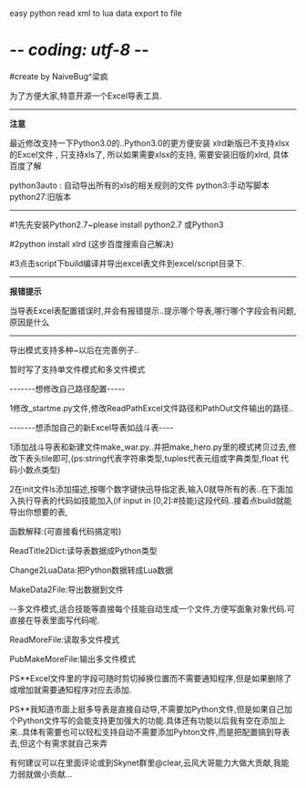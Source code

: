 easy python read xml to lua data export to file

# -*- coding: utf-8 -*-

#create by NaiveBug^梁疯

为了方便大家,特意开源一个Excel导表工具.

--------------

**注意**

最近修改支持一下Python3.0的..Python3.0的更方便安装
xlrd新版已不支持xlsx的Excel文件 , 只支持xls了, 所以如果需要xlsx的支持, 需要安装旧版的xlrd, 具体百度了解

python3auto : 自动导出所有的xls的相关规则的文件
python3:手动写脚本
python27:旧版本

------------

#1先先安装Python2.7~please install python2.7   或Python3

#2python install xlrd (这步百度搜索自己解决)

#3点击script下build编译并导出excel表文件到excel/script目录下.

------------

**报错提示**

当导表Excel表配置错误时,并会有报错提示..提示哪个导表,哪行哪个字段会有问题,原因是什么

------------

导出模式支持多种~以后在完善例子..

暂时写了支持单文件模式和多文件模式

-------想修改自己路径配置-----

1修改_startme.py文件,修改ReadPathExcel文件路径和PathOut文件输出的路径..

-------想添加自己的新Excel导表如战斗表----

1添加战斗导表和新建文件make_war.py..并把make_hero.py里的模式拷贝过去,修改下表头tile即可,(ps:string代表字符串类型,tuples代表元组或字典类型,float
代码小数点类型)

2在init文件ls添加描述,按哪个数字键快迅导指定表,输入0就导所有的表..在下面加入执行导表的代码如技能加入(if input in [0,2]:#技能)这段代码..接着点build就能导出你想要的表,

函数解释:(可直接看代码搞定啦)

ReadTitle2Dict:读导表数据成Python类型

Change2LuaData:把Python数据转成Lua数据

MakeData2File:导出数据到文件

--多文件模式,适合技能等直接每个技能自动生成一个文件,方便写面象对象代码.可直接在导表里面写代码呢.

ReadMoreFile:读取多文件模式

PubMakeMoreFile:输出多文件模式

PS**Excel文件里的字段可随时剪切掉换位置而不需要通知程序,但是如果删除了或增加就需要通知程序对应去添加.

PS**我知道市面上挺多导表是直接自动导,不需要加Python文件,但是如果自己加个Python文件写的会能支持更加强大的功能.具体还有功能以后我有空在添加上来..具体有需要也可以轻松支持自动不需要添加Pyhton文件,而是把配置搞到导表去,但这个有需求就自己来弄

有何建议可以在里面评论或到Skynet群里@clear,云风大哥能力大做大贡献,我能力弱就做小贡献...
